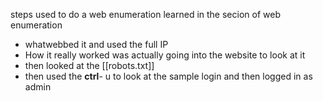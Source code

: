 steps used to do a web enumeration learned in the secion of web enumeration
* whatwebbed it and used the full IP
* How it really worked was actually going into the website to look at it 
* then looked at the [[robots.txt]]
* then used the **ctrl**- u to look at the sample login and then logged in as admin 